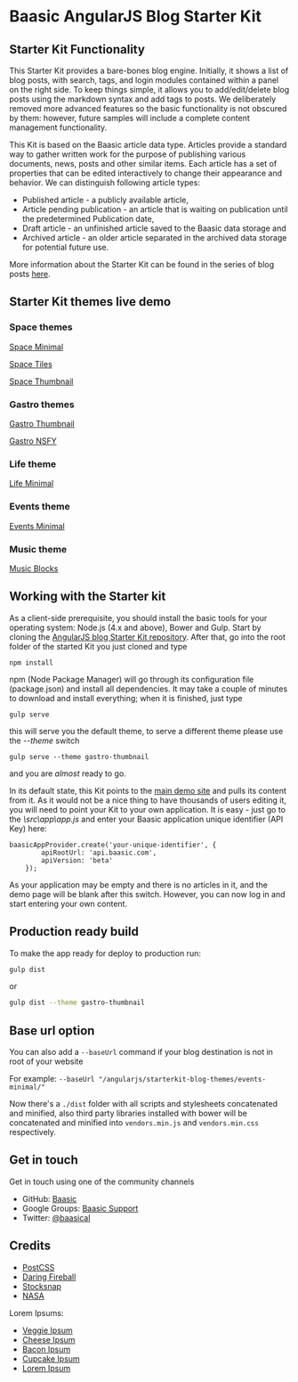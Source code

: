 Baasic AngularJS Blog Starter Kit
============

## Starter Kit Functionality

This Starter Kit provides a bare-bones blog engine. Initially, it shows a list of blog posts, with search, tags, and login modules contained within a panel on the right side. To keep things simple, it allows you to add/edit/delete blog posts using the markdown syntax and add tags to posts. We deliberately removed more advanced features so the basic functionality is not obscured by them: however, future samples will include a complete content management functionality.

This Kit is based on the Baasic article data type. Articles provide a standard way to gather written work for the purpose of publishing various documents, news, posts and other similar items. Each article has a set of properties that can be edited interactively to change their appearance and behavior. We can distinguish following article types:
- Published article - a publicly available article,
- Article pending publication - an article that is waiting on publication until the predetermined Publication date,
- Draft article - an unfinished article saved to the Baasic data storage and
- Archived article - an older article separated in the archived data storage for potential future use.

More information about the Starter Kit can be found in the series of blog posts [here](http://www.baasic.com/posts/AngularJS-Blog-Starter-Kit-part-1/).

## Starter Kit themes live demo

### Space themes
[Space Minimal](http://demo.baasic.com/angularjs/starterkit-blog-themes/space-minimal/)  

[Space Tiles](http://demo.baasic.com/angularjs/starterkit-blog-themes/space-tiles/)  

[Space Thumbnail](http://demo.baasic.com/angularjs/starterkit-blog-themes/space-thumbnail/)  

### Gastro themes
[Gastro Thumbnail](http://demo.baasic.com/angularjs/starterkit-blog-themes/gastro-thumbnail/)  

[Gastro NSFY](http://demo.baasic.com/angularjs/starterkit-blog-themes/gastro-nsfy/)  

### Life theme
[Life Minimal](http://demo.baasic.com/angularjs/starterkit-blog-themes/life-minimal/)  

### Events theme
[Events Minimal](http://demo.baasic.com/angularjs/starterkit-blog-themes/events-minimal/) 

### Music theme
[Music Blocks](http://demo.baasic.com/angularjs/starterkit-blog-themes/music-blocks/)
 

## Working with the Starter kit
 
As a client-side prerequisite, you should install the basic tools for your operating system: Node.js (4.x and above), Bower and Gulp. Start by cloning the [AngularJS blog Starter Kit repository](https://github.com/Baasic/baasic-starterkit-angularjs-blog/). After that, go into the root folder of the started Kit you just cloned and type

    npm install
    
npm (Node Package Manager) will go through its configuration file (package.json) and install all dependencies. It may take a couple of minutes to download and install everything; when it is finished, just type

    gulp serve
    
this will serve you the default theme, to serve a different theme please use the _--theme_ switch

    gulp serve --theme gastro-thumbnail

and you are *almost* ready to go. 

In its default state, this Kit points to the [main demo site](http://demo.baasic.com/angularjs/starterkit-blog/) and pulls its content from it. As it would not be a nice thing to have thousands of users editing it, you will need to point your Kit to your own application. It is easy - just go to the *\src\app\app.js* and enter your Baasic application unique identifier (API Key) here:

    baasicAppProvider.create('your-unique-identifier', {
            apiRootUrl: 'api.baasic.com',
            apiVersion: 'beta'
        }); 

As your application may be empty and there is no articles in it, and the demo page will be blank after this switch. However, you can now log in and start entering your own content. 

## Production ready build

To make the app ready for deploy to production run:

```bash
gulp dist
```
or
```bash
gulp dist --theme gastro-thumbnail
```

## Base url option

You can also add a `--baseUrl` command if your blog destination is not in root of your website 

For example:
`--baseUrl "/angularjs/starterkit-blog-themes/events-minimal/"`

Now there's a `./dist` folder with all scripts and stylesheets concatenated and minified, also third party libraries installed with bower will be concatenated and minified into `vendors.min.js` and `vendors.min.css` respectively.

## Get in touch

Get in touch using one of the community channels 

* GitHub: [Baasic](https://github.com/Baasic)
* Google Groups: [Baasic Support](https://groups.google.com/forum/#!forum/baasic-baas)
* Twitter: [@baasical](https://twitter.com/baasical)

## Credits
* [PostCSS](https://github.com/postcss)
* [Daring Fireball](https://daringfireball.net/)
* [Stocksnap](https://stocksnap.io/)
* [NASA](http://www.nasa.gov/)

Lorem Ipsums:
- [Veggie Ipsum](http://veggieipsum.com/)
- [Cheese Ipsum](http://www.cheeseipsum.co.uk/)
- [Bacon Ipsum](http://baconipsum.com/)
- [Cupcake Ipsum](http://www.cupcakeipsum.com/)
- [Lorem Ipsum](http://www.lipsum.com/)

